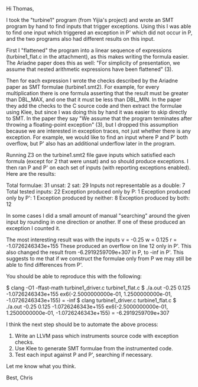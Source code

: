Hi Thomas,

I took the "turbine1" program (from Yijia's project) and wrote an SMT program by
hand to find inputs that trigger exceptions. Using this I was able to find one
input which triggered an exception in P' which did not occur in P, and the two
programs also had different results on this input.

First I "flattened" the program into a linear sequence of expressions
(turbine1_flat.c in the attachment), as this makes writing the formula easier.
The Ariadne paper does this as well: "For simplicity of presentation, we assume
that nested arithmetic expressions have been flattened" (3).

Then for each expression I wrote the checks described by the Ariadne paper as
SMT formulae (turbine1.smt2). For example, for every multiplication there is one
formula asserting that the result must be greater than DBL_MAX, and one that it
must be less than DBL_MIN. In the paper they add the checks to the C source code
and then extract the formulae using Klee, but since I was doing this by hand it
was easier to skip directly to SMT. In the paper they say "We assume that the
program terminates after throwing a floating-point exception" (3), but I dropped
this assumption because we are interested in exception traces, not just whether
there is any exception. For example, we would like to find an input where P and
P' both overflow, but P' also has an additional underflow later in the program.

Running Z3 on the turbine1.smt2 file gave inputs which satisfied each formula
(except for 2 that were unsat) and so should produce exceptions. I then ran P
and P' on each set of inputs (with reporting exceptions enabled). Here are the results:

Total formulae: 31
unsat: 2
sat: 29
Inputs not representable as a double: 7
Total tested inputs: 22
Exception produced only by P: 1
Exception produced only by P': 1
Exception produced by neither: 8
Exception produced by both: 12

In some cases I did a small amount of manual "searching" around the given input
by rounding in one direction or another. If one of these produced an exception I
counted it.

The most interesting result was with the inputs
v = -0.25
w = 0.125
r = -1.0726246343e+155
These produced an overflow on line 12 only in P'. This also changed the result from
-6.2919259709e+307 in P, to -inf in P'. This suggests to me that if we construct
the formulae only from P we may still be able to find differences from P'.

You should be able to reproduce this with the following:

$ clang -O1 -ffast-math turbine1_driver.c turbine1_flat.c 
$ ./a.out -0.25 0.125 -1.0726246343e+155
ex6(-2.5000000000e-01, 1.2500000000e-01, -1.0726246343e+155) = -inf
$ clang turbine1_driver.c turbine1_flat.c 
$ ./a.out -0.25 0.125 -1.0726246343e+155
ex6(-2.5000000000e-01, 1.2500000000e-01, -1.0726246343e+155) = -6.2919259709e+307

I think the next step should be to automate the above process:
1. Write an LLVM pass which instruments source code with exception checks.
2. Use Klee to generate SMT formulae from the instrumented code.
3. Test each input against P and P', searching if necessary.

Let me know what you think.

Best,
Chris
